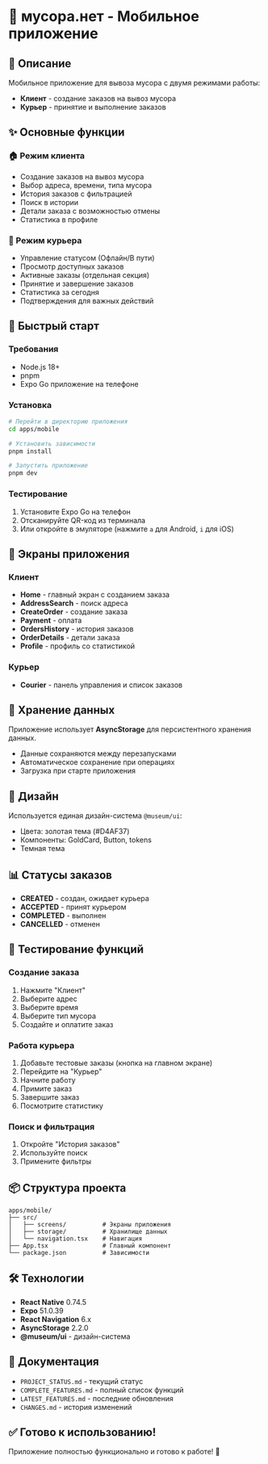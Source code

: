 # 📱 мусора.нет - Мобильное приложение

## 🎯 Описание

Мобильное приложение для вывоза мусора с двумя режимами работы:
- **Клиент** - создание заказов на вывоз мусора
- **Курьер** - принятие и выполнение заказов

## ✨ Основные функции

### 🏠 Режим клиента
- Создание заказов на вывоз мусора
- Выбор адреса, времени, типа мусора
- История заказов с фильтрацией
- Поиск в истории
- Детали заказа с возможностью отмены
- Статистика в профиле

### 🚚 Режим курьера
- Управление статусом (Офлайн/В пути)
- Просмотр доступных заказов
- Активные заказы (отдельная секция)
- Принятие и завершение заказов
- Статистика за сегодня
- Подтверждения для важных действий

## 🚀 Быстрый старт

### Требования
- Node.js 18+
- pnpm
- Expo Go приложение на телефоне

### Установка

```bash
# Перейти в директорию приложения
cd apps/mobile

# Установить зависимости
pnpm install

# Запустить приложение
pnpm dev
```

### Тестирование

1. Установите Expo Go на телефон
2. Отсканируйте QR-код из терминала
3. Или откройте в эмуляторе (нажмите `a` для Android, `i` для iOS)

## 📱 Экраны приложения

### Клиент
- **Home** - главный экран с созданием заказа
- **AddressSearch** - поиск адреса
- **CreateOrder** - создание заказа
- **Payment** - оплата
- **OrdersHistory** - история заказов
- **OrderDetails** - детали заказа
- **Profile** - профиль со статистикой

### Курьер
- **Courier** - панель управления и список заказов

## 💾 Хранение данных

Приложение использует **AsyncStorage** для персистентного хранения данных.
- Данные сохраняются между перезапусками
- Автоматическое сохранение при операциях
- Загрузка при старте приложения

## 🎨 Дизайн

Используется единая дизайн-система `@museum/ui`:
- Цвета: золотая тема (#D4AF37)
- Компоненты: GoldCard, Button, tokens
- Темная тема

## 📊 Статусы заказов

- **CREATED** - создан, ожидает курьера
- **ACCEPTED** - принят курьером
- **COMPLETED** - выполнен
- **CANCELLED** - отменен

## 🧪 Тестирование функций

### Создание заказа
1. Нажмите "Клиент"
2. Выберите адрес
3. Выберите время
4. Выберите тип мусора
5. Создайте и оплатите заказ

### Работа курьера
1. Добавьте тестовые заказы (кнопка на главном экране)
2. Перейдите на "Курьер"
3. Начните работу
4. Примите заказ
5. Завершите заказ
6. Посмотрите статистику

### Поиск и фильтрация
1. Откройте "История заказов"
2. Используйте поиск
3. Примените фильтры

## 📦 Структура проекта

```
apps/mobile/
├── src/
│   ├── screens/          # Экраны приложения
│   ├── storage/          # Хранилище данных
│   └── navigation.tsx    # Навигация
├── App.tsx               # Главный компонент
└── package.json          # Зависимости
```

## 🛠 Технологии

- **React Native** 0.74.5
- **Expo** 51.0.39
- **React Navigation** 6.x
- **AsyncStorage** 2.2.0
- **@museum/ui** - дизайн-система

## 📝 Документация

- `PROJECT_STATUS.md` - текущий статус
- `COMPLETE_FEATURES.md` - полный список функций
- `LATEST_FEATURES.md` - последние обновления
- `CHANGES.md` - история изменений

## ✅ Готово к использованию!

Приложение полностью функционально и готово к работе! 🎉
